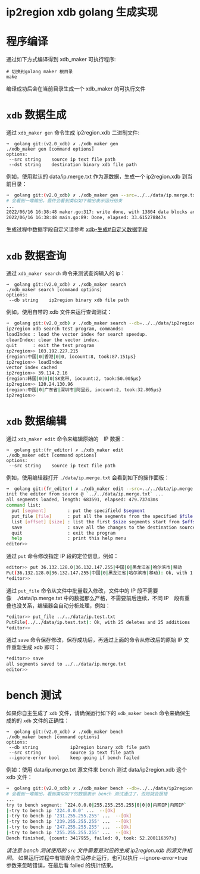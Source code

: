 # ip2region xdb golang 生成实现


# 程序编译

通过如下方式编译得到 xdb_maker 可执行程序:
```
# 切换到golang maker 根目录
make
```
编译成功后会在当前目录生成一个 xdb_maker 的可执行文件


# `xdb` 数据生成

通过 `xdb_maker gen` 命令生成 ip2region.xdb 二进制文件:
```
➜  golang git:(v2.0_xdb) ✗ ./xdb_maker gen
./xdb_maker gen [command options]
options:
 --src string    source ip text file path
 --dst string    destination binary xdb file path
```

例如，使用默认的 data/ip.merge.txt 作为源数据，生成一个 ip2region.xdb 到当前目录：
```bash
➜  golang git:(v2.0_xdb) ✗ ./xdb_maker gen --src=../../data/ip.merge.txt --dst=./ip2region.xdb
# 会看到一堆输出，最终会看到类似如下输出表示运行结束
...
2022/06/16 16:38:48 maker.go:317: write done, with 13804 data blocks and (683591, 720221) index blocks
2022/06/16 16:38:48 main.go:89: Done, elapsed: 33.615278847s
```

生成过程中数据字段自定义请参考 [xdb-生成#自定义数据字段](https://ip2region.net/doc/xdb_make#field-list)


# `xdb` 数据查询

通过 `xdb_maker search` 命令来测试查询输入的 ip：
```
➜  golang git:(v2.0_xdb) ✗ ./xdb_maker search
./xdb_maker search [command options]
options:
 --db string    ip2region binary xdb file path
```

例如，使用自带的 xdb 文件来运行查询测试：
```bash
➜  golang git:(v2.0_xdb) ✗ ./xdb_maker search --db=../../data/ip2region.xdb
ip2region xdb search test program, commands:
loadIndex : load the vector index for search speedup.
clearIndex: clear the vector index.
quit      : exit the test program
ip2region>> 103.192.227.215
{region:中国|0|香港|0|0, iocount:8, took:87.151µs}
ip2region>> loadIndex
vector index cached
ip2region>> 39.114.2.16
{region:韩国|0|0|0|SK宽带, iocount:2, took:50.005µs}
ip2region>> 120.24.130.96
{region:中国|0|广东省|深圳市|阿里云, iocount:2, took:32.805µs}
ip2region>> 
```

# `xdb` 数据编辑

通过 `xdb_maker edit` 命令来编辑原始的　IP 数据：
```
➜  golang git:(fr_editor) ✗ ./xdb_maker edit
./xdb_maker edit [command options]
options:
 --src string    source ip text file path
```

例如，使用编辑器打开 `./data/ip.merge.txt` 会看到如下的操作面板：
```bash
➜  golang git:(fr_editor) ✗ ./xdb_maker edit --src=../../data/ip.merge.txt
init the editor from source @ `../../data/ip.merge.txt` ... 
all segments loaded, length: 683591, elapsed: 479.73743ms
command list: 
  put [segment]        : put the specifield $segment
  put_file [file]      : put all the segments from the specified $file
  list [offset] [size] : list the first $size segments start from $offset
  save                 : save all the changes to the destination source file
  quit                 : exit the program
  help                 : print this help menu
editor>>
```

通过 `put` 命令修改指定 IP 段的定位信息，例如：
```bash
editor>> put 36.132.128.0|36.132.147.255|中国|0|黑龙江省|哈尔滨市|移动
Put(36.132.128.0|36.132.147.255|中国|0|黑龙江省|哈尔滨市|移动): Ok, with 1 deletes and 2 additions
*editor>> 
```

通过 `put_file` 命令从文件中批量载入修改，文件中的 IP 段不需要像　./data/ip.merge.txt 中的数据那么严格，不需要前后连续，不同 IP　段有重叠也没关系，编辑器会自动分析处理，例如：
```bash
*editor>> put_file ../../data/ip.test.txt
PutFile(../../data/ip.test.txt): Ok, with 25 deletes and 25 additions
*editor>> 
```

通过 `save` 命令保存修改，保存成功后，再通过上面的命令从修改后的原始 IP 文件重新生成 xdb 即可：
```bash
*editor>> save
all segments saved to ../../data/ip.merge.txt
editor>> 
```

# bench 测试

如果你自主生成了 `xdb` 文件，请确保运行如下的 `xdb_maker bench` 命令来确保生成的的 `xdb` 文件的正确性：
```
➜  golang git:(v2.0_xdb) ✗ ./xdb_maker bench
./xdb_maker bench [command options]
options:
 --db string            ip2region binary xdb file path
 --src string           source ip text file path
 --ignore-error bool    keep going if bench failed
```

例如：使用 data/ip.merge.txt 源文件来 bench 测试 data/ip2region.xdb 这个 xdb 文件：
```bash
➜  golang git:(v2.0_xdb) ✗ ./xdb_maker bench --db=../../data/ip2region.xdb --src=../../data/ip.merge.txt
# 会看到一堆输出，看到类似如下的数据表示 bench 测试通过了，否则就会报错
...
try to bench segment: `224.0.0.0|255.255.255.255|0|0|0|内网IP|内网IP`
|-try to bench ip '224.0.0.0' ...  --[Ok]
|-try to bench ip '231.255.255.255' ...  --[Ok]
|-try to bench ip '239.255.255.255' ...  --[Ok]
|-try to bench ip '247.255.255.255' ...  --[Ok]
|-try to bench ip '255.255.255.255' ...  --[Ok]
Bench finished, {count: 3417955, failed: 0, took: 52.200116397s}
```
*请注意 bench 测试使用的 `src` 文件需要是对应的生成 ip2region.xdb 的源文件相同*。
如果运行过程中有错误会立马停止运行，也可以执行 --ignore-error=true 参数来忽略错误，在最后看 failed 的统计结果。
